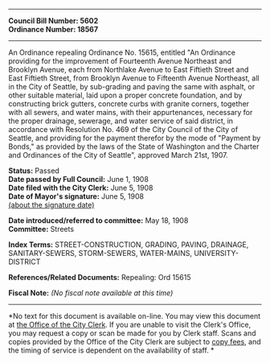 * * * * *  
  
**Council Bill Number: [](#h0)[](#h2)5602**   
**Ordinance Number: 18567**  
  
* * * * *  
  
An Ordinance repealing Ordinance No. 15615, entitled "An Ordinance providing for the improvement of Fourteenth Avenue Northeast and Brooklyn Avenue, each from Northlake Avenue to East Fiftieth Street and East Fiftieth Street, from Brooklyn Avenue to Fifteenth Avenue Northeast, all in the City of Seattle, by sub-grading and paving the same with asphalt, or other suitable material, laid upon a proper concrete foundation, and by constructing brick gutters, concrete curbs with granite corners, together with all sewers, and water mains, with their appurtenances, necessary for the proper drainage, sewerage, and water service of said district, in accordance with Resolution No. 469 of the City Council of the City of Seattle, and providing for the payment therefor by the mode of "Payment by Bonds," as provided by the laws of the State of Washington and the Charter and Ordinances of the City of Seattle", approved March 21st, 1907.  
  
**Status:** Passed   
**Date passed by Full Council:** June 1, 1908   
**Date filed with the City Clerk:** June 5, 1908   
**Date of Mayor's signature:** June 5, 1908   
[(about the signature date)](/~public/approvaldate.htm)   
  
  
**Date introduced/referred to committee:** May 18, 1908   
**Committee:** Streets   
  
**Index Terms:** STREET-CONSTRUCTION, GRADING, PAVING, DRAINAGE, SANITARY-SEWERS, STORM-SEWERS, WATER-MAINS, UNIVERSITY-DISTRICT  
  
**References/Related Documents:** Repealing: Ord 15615  
  
**Fiscal Note:** *(No fiscal note available at this time)*  
  
* * * * *  
  
*No text for this document is available on-line. You may view this document at [the Office of the City Clerk](http://www.seattle.gov/leg/clerk/contactUs.htm). If you are unable to visit the Clerk's Office, you may request a copy or scan be made for you by Clerk staff. Scans and copies provided by the Office of the City Clerk are subject to [copy fees](http://clerk.seattle.gov/~public/clerkfees.htm), and the timing of service is dependent on the availability of staff. *  
  
  
